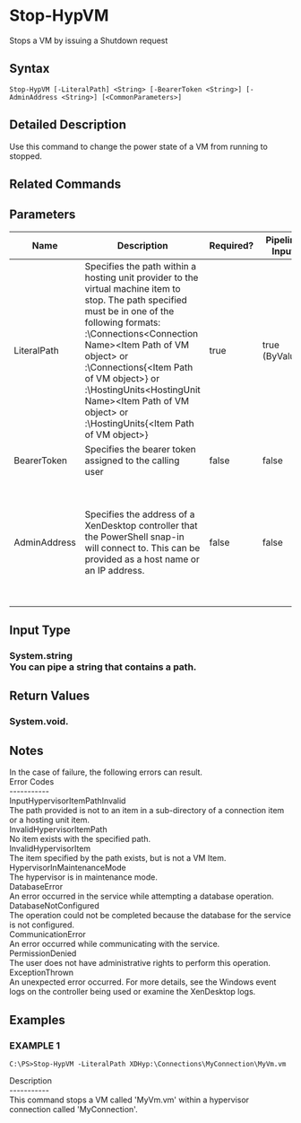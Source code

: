 ﻿# Stop-HypVM

   Stops a VM by issuing a Shutdown request

## Syntax
```
Stop-HypVM [-LiteralPath] <String> [-BearerToken <String>] [-AdminAddress <String>] [<CommonParameters>]
```

## Detailed Description
   Use this command to change the power state of a VM from running to stopped.

## Related Commands
## Parameters

| Name   | Description | Required? | Pipeline Input | Default Value |
| --- | --- | --- | --- | --- |
| LiteralPath | Specifies the path within a hosting unit provider to the virtual machine item to stop. The path specified must be in one of the following formats: <drive>:\Connections\<Connection Name>\<Item Path of VM object> or  <drive>:\Connections\{<connection Uid>\<Item Path of VM object>} or <drive>:\HostingUnits\<HostingUnit Name>\<Item Path of VM object> or  <drive>:\HostingUnits\{<hostingUnit Uid>\<Item Path of VM object>} | true | true (ByValue) |  |
| BearerToken | Specifies the bearer token assigned to the calling user | false | false |  |
| AdminAddress | Specifies the address of a XenDesktop controller that the PowerShell snap-in will connect to.  This can be provided as a host name or an IP address. | false | false | LocalHost. Once a value is provided by any cmdlet, this value will become the default. |

## Input Type
### System.string<br>          You can pipe a string that contains a path.
   
## Return Values
### System.void.
   ## Notes
   In the case of failure, the following errors can result.<br>    Error Codes<br>    -----------<br>    InputHypervisorItemPathInvalid<br>    The path provided is not to an item in a sub-directory of a connection item or a hosting unit item.<br>    InvalidHypervisorItemPath<br>    No item exists with the specified path.<br>    InvalidHypervisorItem<br>    The item specified by the path exists, but is not a VM Item.<br>    HypervisorInMaintenanceMode<br>    The hypervisor is in maintenance mode.<br>    DatabaseError<br>    An error occurred in the service while attempting a database operation.<br>    DatabaseNotConfigured<br>    The operation could not be completed because the database for the service is not configured.<br>    CommunicationError<br>    An error occurred while communicating with the service.<br>    PermissionDenied<br>    The user does not have administrative rights to perform this operation.<br>    ExceptionThrown<br>    An unexpected error occurred.  For more details, see the Windows event logs on the controller being used or examine the XenDesktop logs.
## Examples

### EXAMPLE 1
```
C:\PS>Stop-HypVM -LiteralPath XDHyp:\Connections\MyConnection\MyVm.vm
```
   Description<br>-----------<br>This command stops a VM called 'MyVm.vm' within a hypervisor connection called 'MyConnection'.
